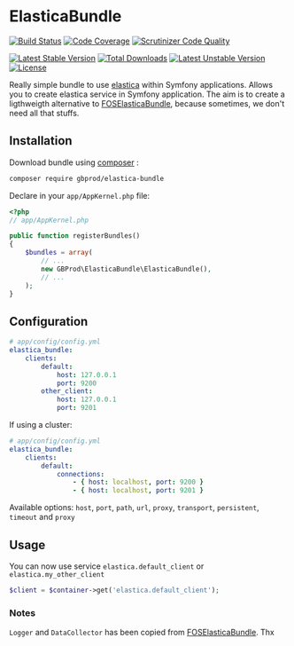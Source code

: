 # ElasticaBundle

[![Build Status](https://travis-ci.org/gbprod/elastica-bundle.svg?branch=master)](https://travis-ci.org/gbprod/elastica-bundle)
[![Code Coverage](https://scrutinizer-ci.com/g/gbprod/elastica-bundle/badges/coverage.png?b=master)](https://scrutinizer-ci.com/g/gbprod/elastica-bundle/?branch=master)
[![Scrutinizer Code Quality](https://scrutinizer-ci.com/g/gbprod/elastica-bundle/badges/quality-score.png?b=master)](https://scrutinizer-ci.com/g/gbprod/elastica-bundle/?branch=master)

[![Latest Stable Version](https://poser.pugx.org/gbprod/elastica-bundle/v/stable)](https://packagist.org/packages/gbprod/doctrine-specification)
[![Total Downloads](https://poser.pugx.org/gbprod/elastica-bundle/downloads)](https://packagist.org/packages/gbprod/doctrine-specification)
[![Latest Unstable Version](https://poser.pugx.org/gbprod/elastica-bundle/v/unstable)](https://packagist.org/packages/gbprod/doctrine-specification)
[![License](https://poser.pugx.org/gbprod/elastica-bundle/license)](https://packagist.org/packages/gbprod/doctrine-specification)

Really simple bundle to use [elastica](http://elastica.io/) within Symfony applications.
Allows you to create elastica service in Symfony application.
The aim is to create a ligthweigth alternative to [FOSElasticaBundle](https://github.com/FriendsOfSymfony/FOSElasticaBundle), because sometimes, we don't need all that stuffs.

## Installation

Download bundle using [composer](https://getcomposer.org/) :

```bash
composer require gbprod/elastica-bundle
```

Declare in your `app/AppKernel.php` file:

```php
<?php
// app/AppKernel.php

public function registerBundles()
{
    $bundles = array(
        // ...
        new GBProd\ElasticaBundle\ElasticaBundle(),
        // ...
    );
}
```

## Configuration

```yaml
# app/config/config.yml
elastica_bundle:
    clients:
        default:
            host: 127.0.0.1
            port: 9200
        other_client:
            host: 127.0.0.1
            port: 9201

```

If using a cluster:

```yaml
# app/config/config.yml
elastica_bundle:
    clients:
        default:
            connections:
                - { host: localhost, port: 9200 }
                - { host: localhost, port: 9201 }
```

Available options: `host`, `port`, `path`, `url`, `proxy`, `transport`, `persistent`, `timeout` and `proxy`

## Usage

You can now use service `elastica.default_client` or `elastica.my_other_client`

```php
$client = $container->get('elastica.default_client');
```

### Notes

`Logger` and `DataCollector` has been copied from [FOSElasticaBundle](https://github.com/FriendsOfSymfony/FOSElasticaBundle). Thx